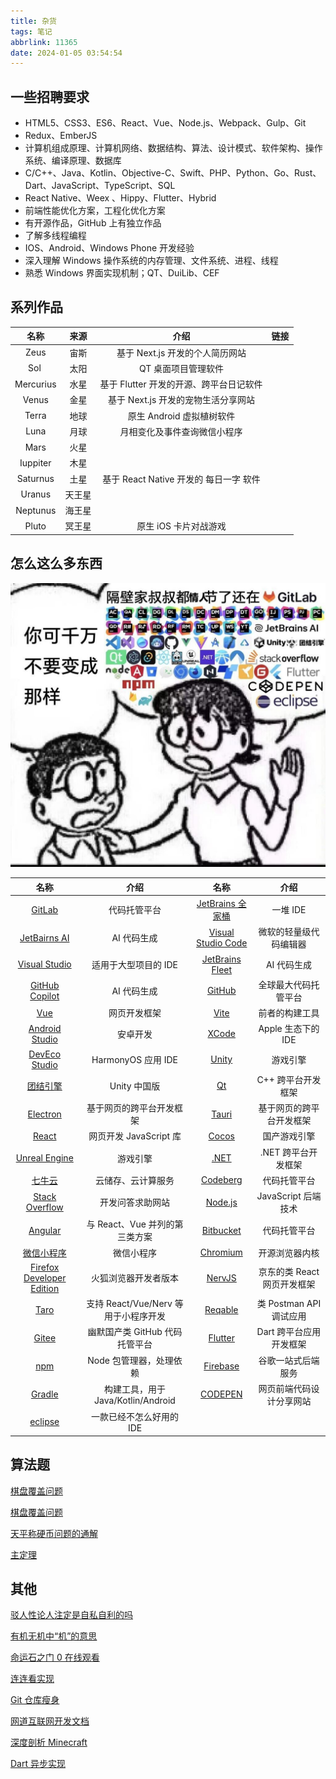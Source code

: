```yaml
---
title: 杂货
tags: 笔记
abbrlink: 11365
date: 2024-01-05 03:54:54
---
```


## 一些招聘要求

- HTML5、CSS3、ES6、React、Vue、Node.js、Webpack、Gulp、Git
- Redux、EmberJS
- 计算机组成原理、计算机网络、数据结构、算法、设计模式、软件架构、操作系统、编译原理、数据库
- C/C++、Java、Kotlin、Objective-C、Swift、PHP、Python、Go、Rust、Dart、JavaScript、TypeScript、SQL
- React Native、Weex 、Hippy、Flutter、Hybrid
- 前端性能优化方案，工程化优化方案
- 有开源作品，GitHub 上有独立作品
- 了解多线程编程
- IOS、Android、Windows Phone 开发经验
- 深入理解 Windows 操作系统的内存管理、文件系统、进程、线程
- 熟悉 Windows 界面实现机制；QT、DuiLib、CEF

## 系列作品

|   名称    |  来源  |                  介绍                   | 链接 |
| :-------: | :----: | :-------------------------------------: | :--: |
|   Zeus    |  宙斯  |     基于 Next.js 开发的个人简历网站     |      |
|   Sol     |  太阳  |           QT 桌面项目管理软件           |      |
| Mercurius |  水星  | 基于 Flutter 开发的开源、跨平台日记软件 |      |
|   Venus   |  金星  |   基于 Next.js 开发的宠物生活分享网站   |      |
|   Terra   |  地球  |        原生 Android 虚拟植树软件        |      |
|   Luna    |  月球  |      月相变化及事件查询微信小程序       |      |
|   Mars    |  火星  |                                         |      |
| Iuppiter  |  木星  |                                         |      |
| Saturnus  |  土星  | 基于 React Native 开发的 每日一字 软件  |      |
|  Uranus   | 天王星 |                                         |      |
| Neptunus  | 海王星 |                                         |      |
|   Pluto   | 冥王星 |          原生 iOS 卡片对战游戏          |      |

## 怎么这么多东西

![meme](/img/杂货/1000043765.jpg)

|            名称             |                 介绍                 |         名称         |            介绍             |
| :-------------------------: | :----------------------------------: | :------------------: | :-------------------------: |
|          [GitLab]           |             代码托管平台             |  [JetBrains 全家桶]  |          一堆 IDE           |
|       [JetBairns AI]        |             AI 代码生成              | [Visual Studio Code] |   微软的轻量级代码编辑器    |
|       [Visual Studio]       |         适用于大型项目的 IDE         |  [JetBrains Fleet]   |         AI 代码生成         |
|      [GitHub Copilot]       |             AI 代码生成              |       [GitHub]       |    全球最大代码托管平台     |
|            [Vue]            |             网页开发框架             |        [Vite]        |       前者的构建工具        |
|      [Android Studio]       |               安卓开发               |       [XCode]        |     Apple 生态下的 IDE      |
|       [DevEco Studio]       |          HarmonyOS 应用 IDE          |       [Unity]        |          游戏引擎           |
|         [团结引擎]          |             Unity 中国版             |         [Qt]         |     C++ 跨平台开发框架      |
|         [Electron]          |       基于网页的跨平台开发框架       |       [Tauri]        |  基于网页的跨平台开发框架   |
|           [React]           |        网页开发 JavaScript 库        |       [Cocos]        |        国产游戏引擎         |
|       [Unreal Engine]       |               游戏引擎               |        [.NET]        |     .NET 跨平台开发框架     |
|          [七牛云]           |          云储存、云计算服务          |      [Codeberg]      |        代码托管平台         |
|      [Stack Overflow]       |           开发问答求助网站           |      [Node.js]       |     JavaScript 后端技术     |
|          [Angular]          |    与 React、Vue 并列的第三类方案    |     [Bitbucket]      |        代码托管平台         |
|        [微信小程序]         |              微信小程序              |      [Chromium]      |       开源浏览器内核        |
| [Firefox Developer Edition] |         火狐浏览器开发者版本         |       [NervJS]       | 京东的类 React 网页开发框架 |
|           [Taro]            | 支持 React/Vue/Nerv 等用于小程序开发 |      [Reqable]       |   类 Postman API 调试应用   |
|           [Gitee]           |    幽默国产类 GitHub 代码托管平台    |      [Flutter]       |   Dart 跨平台应用开发框架   |
|            [npm]            |       Node 包管理器，处理依赖        |      [Firebase]      |     谷歌一站式后端服务      |
|          [Gradle]           |  构建工具，用于 Java/Kotlin/Android  |      [CODEPEN]       |  网页前端代码设计分享网站   |
|          [eclipse]          |       一款已经不怎么好用的 IDE       |                      |                             |

[GitLab]: https://about.gitlab.com/
[JetBrains 全家桶]: https://www.jetbrains.com/ides/
[JetBairns AI]: https://www.jetbrains.com/ai/
[Visual Studio Code]: https://code.visualstudio.com/
[Visual Studio]: https://visualstudio.microsoft.com/
[JetBrains Fleet]: https://www.jetbrains.com/fleet/
[GitHub Copilot]: https://github.com/features/copilot/
[GitHub]: https://github.com/
[Vue]: https://vuejs.org/
[Vite]: https://vitejs.dev/
[Android Studio]: https://developer.android.com/studio
[XCode]: https://developer.apple.com/xcode/
[DevEco Studio]: https://developer.huawei.com/consumer/cn/deveco-studio/
[Unity]: https://unity.com/
[团结引擎]: https://unity.cn/tuanjie/tuanjieyinqing
[Qt]: https://www.qt.io/
[Electron]: https://www.electronjs.org/
[Tauri]: https://tauri.app/
[React]: https://react.dev/
[Cocos]: https://www.cocos.com/
[Unreal Engine]: https://www.unrealengine.com/
[.NET]: https://dotnet.microsoft.com/
[七牛云]: https://www.qiniu.com/
[Codeberg]: https://codeberg.org/
[Stack Overflow]: https://stackoverflow.com/
[Node.js]: https://nodejs.org/
[Angular]: https://angular.io/
[Bitbucket]: https://bitbucket.org/
[微信小程序]: https://developers.weixin.qq.com/miniprogram/dev/framework/
[Chromium]: https://www.chromium.org/
[Firefox Developer Edition]: https://www.mozilla.org/en-US/firefox/developer/
[NervJS]: https://github.com/NervJS
[Taro]: https://taro-ui.jd.com/
[Reqable]: https://reqable.com/
[Gitee]: https://gitee.com/
[Flutter]: https://flutter.dev/
[npm]: https://www.npmjs.com/
[Firebase]: https://firebase.google.com/
[Gradle]: https://gradle.org/
[CODEPEN]: https://codepen.io/
[eclipse]: https://www.eclipse.org/

## 算法题

[棋盘覆盖问题](https://blog.csdn.net/q547550831/article/details/51541527)

[棋盘覆盖问题](https://blog.csdn.net/SongXJ_01/article/details/112439322)

[天平称硬币问题的通解](https://sighsmile.github.io/2017-08-02-weighing-puzzle)

[主定理](https://zhuanlan.zhihu.com/p/100531135)

## 其他

[驳人性论人注定是自私自利的吗](http://telegra.ph/驳人性论人注定是自私自利的吗-09-24-2)

[有机无机中“机”的意思](https://www.zhihu.com/question/342054227/answer/945310389)

[命运石之门 0 在线观看](https://www.yhmgo.com/vp/18194-3-0.html)

[连连看实现](https://www.jianshu.com/p/c1490cc49670)

[Git 仓库瘦身](https://ost.51cto.com/posts/24232)

[网道互联网开发文档](https://wangdoc.com/)

[深度剖析 Minecraft](https://blog.fallenbreath.me/zh-CN/2019/deeply-dissecting-minecraft_1/)

[Dart 异步实现](https://juejin.cn/post/7161215037078503454)
